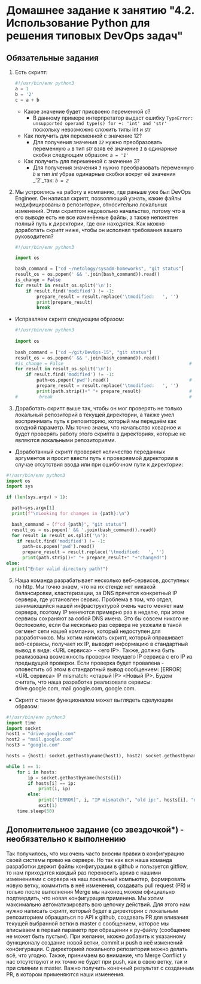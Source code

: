 # Домашнее задание к занятию "4.2. Использование Python для решения типовых DevOps задач"

## Обязательные задания

1. Есть скрипт:
    ```python
    #!/usr/bin/env python3
    a = 1
    b = '2'
    c = a + b
    ```
    * Какое значение будет присвоено переменной c?
      * В данному примере интерпретатор выдаст ошибку `TypeError: unsupported operand type(s) for +: 'int' and 'str'` поскольку невозможно сложить типы int и str
    * Как получить для переменной c значение 12?
      * Для получения значения _`12`_ нужно преобразовать переменную _`a`_ в тип _str_ взяв её значение _`1`_ в одинарные скобки следующим образом: _`a = '1'`_
    * Как получить для переменной c значение 3?
      * Для получения значения _`3`_ нужно преобразовать переменную _`b`_ в тип _int_ убрав одинарные скобки вокруг её значения _'2'_так: _`b = 2`_

2. Мы устроились на работу в компанию, где раньше уже был DevOps Engineer. Он написал скрипт, позволяющий узнать, какие файлы модифицированы в репозитории, относительно локальных изменений. Этим скриптом недовольно начальство, потому что в его выводе есть не все изменённые файлы, а также непонятен полный путь к директории, где они находятся. Как можно доработать скрипт ниже, чтобы он исполнял требования вашего руководителя?

    ```python
    #!/usr/bin/env python3

    import os

    bash_command = ["cd ~/netology/sysadm-homeworks", "git status"]
    result_os = os.popen(' && '.join(bash_command)).read()
    is_change = False
    for result in result_os.split('\n'):
        if result.find('modified') != -1:
            prepare_result = result.replace('\tmodified:   ', '')
            print(prepare_result)
            break

    ```
* Исправляем скрипт следующим образом:
   ```python
   #!/usr/bin/env python3
	
   import os
	
   bash_command = ["cd ~/git/DevOps-15", "git status"]
   result_os = os.popen(' && '.join(bash_command)).read()
   #is_change = False												# Убираем лишнее
   for result in result_os.split('\n'):
       if result.find('modified') != -1:
           path=os.popen('pwd').read()								# Записываем полный путь в переменную path
           prepare_result = result.replace('\tmodified:   ', '')
           print(path.strip()+" "+ prepare_result)					# Объединяем с предыдущим выводом убрав перенос строки
   #        break													# Убираем лишнее
   ```
3. Доработать скрипт выше так, чтобы он мог проверять не только локальный репозиторий в текущей директории, а также умел воспринимать путь к репозиторию, который мы передаём как входной параметр. Мы точно знаем, что начальство коварное и будет проверять работу этого скрипта в директориях, которые не являются локальными репозиториями.
* Доработанный скрипт проверяет количество переданных аргументов и просит ввести путь к проверяемой директории в случае отсутствия ввода или при ошибочном пути к директории:
```python
#!/usr/bin/env python3
import os
import sys

if (len(sys.argv) > 1):

  path=sys.argv[1]
  print(f"\nLooking for changes in {path}:\n")

  bash_command = (f"cd {path}", "git status")
  result_os = os.popen(' && '.join(bash_command)).read()
  for result in result_os.split('\n'):
    if result.find('modified') != -1:
      path=os.popen('pwd').read()
      prepare_result = result.replace('\tmodified:   ', '')
      print(path.strip()+" "+ prepare_result+" "+"changed!")
else:
  print("Enter valid directory path!")
```

5. Наша команда разрабатывает несколько веб-сервисов, доступных по http. Мы точно знаем, что на их стенде нет никакой балансировки, кластеризации, за DNS прячется конкретный IP сервера, где установлен сервис. Проблема в том, что отдел, занимающийся нашей инфраструктурой очень часто меняет нам сервера, поэтому IP меняются примерно раз в неделю, при этом сервисы сохраняют за собой DNS имена. Это бы совсем никого не беспокоило, если бы несколько раз сервера не уезжали в такой сегмент сети нашей компании, который недоступен для разработчиков. Мы хотим написать скрипт, который опрашивает веб-сервисы, получает их IP, выводит информацию в стандартный вывод в виде: <URL сервиса> - <его IP>. Также, должна быть реализована возможность проверки текущего IP сервиса c его IP из предыдущей проверки. Если проверка будет провалена - оповестить об этом в стандартный вывод сообщением: [ERROR] <URL сервиса> IP mismatch: <старый IP> <Новый IP>. Будем считать, что наша разработка реализовала сервисы: drive.google.com, mail.google.com, google.com.
* Скрипт с таким функционалом может выглядеть сделующим образом:
```python
#!/usr/bin/env python3
import time
import socket
host1 = "drive.google.com"
host2 = "mail.google.com"
host3 = "google.com"

hosts = {host1: socket.gethostbyname(host1), host2: socket.gethostbyname(host2), host3: socket.gethostbyname(host3)}

while 1 == 1:
    for i in hosts:
        ip = socket.gethostbyname(hosts[i])
        if hosts[i] == ip:
            print(i, ip)
        else:
            print("[ERROR]", i, "IP mismatch:", "old ip:", hosts[i], "new ip", ip)
            exit(1)
    time.sleep(50)
```

## Дополнительное задание (со звездочкой*) - необязательно к выполнению

Так получилось, что мы очень часто вносим правки в конфигурацию своей системы прямо на сервере. Но так как вся наша команда разработки держит файлы конфигурации в github и пользуется gitflow, то нам приходится каждый раз переносить архив с нашими изменениями с сервера на наш локальный компьютер, формировать новую ветку, коммитить в неё изменения, создавать pull request (PR) и только после выполнения Merge мы наконец можем официально подтвердить, что новая конфигурация применена. Мы хотим максимально автоматизировать всю цепочку действий. Для этого нам нужно написать скрипт, который будет в директории с локальным репозиторием обращаться по API к github, создавать PR для вливания текущей выбранной ветки в master с сообщением, которое мы вписываем в первый параметр при обращении к py-файлу (сообщение не может быть пустым). При желании, можно добавить к указанному функционалу создание новой ветки, commit и push в неё изменений конфигурации. С директорией локального репозитория можно делать всё, что угодно. Также, принимаем во внимание, что Merge Conflict у нас отсутствуют и их точно не будет при push, как в свою ветку, так и при слиянии в master. Важно получить конечный результат с созданным PR, в котором применяются наши изменения. 